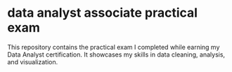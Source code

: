 # data analyst associate practical exam
This repository contains the practical exam I completed while earning my Data Analyst certification. It showcases my skills in data cleaning, analysis, and visualization.
